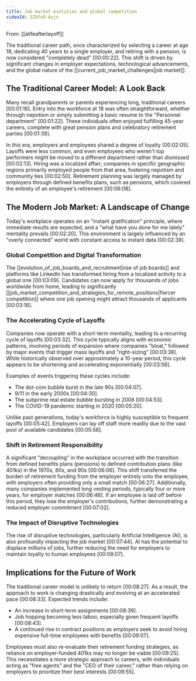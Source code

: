```yaml
---
title: Job market evolution and global competition
videoId: IZOfvO-Aujs
---
```


From: [[alifeafterlayoff]] <br/> 

The traditional career path, once characterized by selecting a career at age 18, dedicating 40 years to a single employer, and retiring with a pension, is now considered "completely dead" <a class="yt-timestamp" data-t="00:00:22">[00:00:22]</a>. This shift is driven by significant changes in employer expectations, technological advancements, and the global nature of the [[current_job_market_challenges|job market]].

## The Traditional Career Model: A Look Back

Many recall grandparents or parents experiencing long, traditional careers <a class="yt-timestamp" data-t="00:01:16">[00:01:16]</a>. Entry into the workforce at 18 was often straightforward, whether through nepotism or simply submitting a basic resume to the "Personnel department" <a class="yt-timestamp" data-t="00:01:22">[00:01:22]</a>. These individuals often enjoyed fulfilling 45-year careers, complete with great pension plans and celebratory retirement parties <a class="yt-timestamp" data-t="00:01:39">[00:01:39]</a>.

In this era, employers and employees shared a degree of loyalty <a class="yt-timestamp" data-t="00:02:05">[00:02:05]</a>. Layoffs were less common, and even employees who weren't top performers might be moved to a different department rather than dismissed <a class="yt-timestamp" data-t="00:02:13">[00:02:13]</a>. Hiring was a localized affair; companies in specific geographic regions primarily employed people from that area, fostering nepotism and community ties <a class="yt-timestamp" data-t="00:02:50">[00:02:50]</a>. Retirement planning was largely managed by employers through defined benefits plans, such as pensions, which covered the entirety of an employee's retirement <a class="yt-timestamp" data-t="00:06:08">[00:06:08]</a>.

## The Modern Job Market: A Landscape of Change

Today's workplace operates on an "instant gratification" principle, where immediate results are expected, and a "what have you done for me lately" mentality prevails <a class="yt-timestamp" data-t="00:02:20">[00:02:20]</a>. This environment is largely influenced by an "overly connected" world with constant access to instant data <a class="yt-timestamp" data-t="00:02:39">[00:02:39]</a>.

### Global Competition and Digital Transformation

The [[evolution_of_job_boards_and_recruitment|rise of job boards]] and platforms like LinkedIn has transformed hiring from a localized activity to a global one <a class="yt-timestamp" data-t="00:03:09">[00:03:09]</a>. Candidates can now apply for thousands of jobs worldwide from home, leading to significantly [[job_market_competition_and_strategies_for_remote_positions|fiercer competition]] where one job opening might attract thousands of applicants <a class="yt-timestamp" data-t="00:03:16">[00:03:16]</a>.

### The Accelerating Cycle of Layoffs

Companies now operate with a short-term mentality, leading to a recurring cycle of layoffs <a class="yt-timestamp" data-t="00:03:32">[00:03:32]</a>. This cycle typically aligns with economic patterns, involving periods of expansion where companies "bloat," followed by major events that trigger mass layoffs and "right-sizing" <a class="yt-timestamp" data-t="00:03:38">[00:03:38]</a>. While historically observed over approximately a 10-year period, this cycle appears to be shortening and accelerating exponentially <a class="yt-timestamp" data-t="00:03:56">[00:03:56]</a>.

Examples of events triggering these cycles include:
*   The dot-com bubble burst in the late 90s <a class="yt-timestamp" data-t="00:04:07">[00:04:07]</a>.
*   9/11 in the early 2000s <a class="yt-timestamp" data-t="00:04:30">[00:04:30]</a>.
*   The subprime real estate bubble bursting in 2008 <a class="yt-timestamp" data-t="00:04:53">[00:04:53]</a>.
*   The COVID-19 pandemic starting in 2020 <a class="yt-timestamp" data-t="00:05:20">[00:05:20]</a>.

Unlike past generations, today's workforce is highly susceptible to frequent layoffs <a class="yt-timestamp" data-t="00:05:42">[00:05:42]</a>. Employers can lay off staff more readily due to the vast pool of available candidates <a class="yt-timestamp" data-t="00:05:56">[00:05:56]</a>.

### Shift in Retirement Responsibility

A significant "decoupling" in the workplace occurred with the transition from defined benefits plans (pensions) to defined contribution plans (like 401ks) in the 1970s, 80s, and 90s <a class="yt-timestamp" data-t="00:06:06">[00:06:06]</a>. This shift transferred the burden of retirement funding from the employer entirely onto the employee, with employers often providing only a small match <a class="yt-timestamp" data-t="00:06:27">[00:06:27]</a>. Additionally, many companies implemented long vesting periods, typically four or more years, for employer matches <a class="yt-timestamp" data-t="00:06:46">[00:06:46]</a>. If an employee is laid off before this period, they lose the employer's contributions, further demonstrating a reduced employer commitment <a class="yt-timestamp" data-t="00:07:02">[00:07:02]</a>.

### The Impact of Disruptive Technologies

The rise of disruptive technologies, particularly Artificial Intelligence (AI), is also profoundly impacting the job market <a class="yt-timestamp" data-t="00:07:44">[00:07:44]</a>. AI has the potential to displace millions of jobs, further reducing the need for employers to maintain loyalty to human employees <a class="yt-timestamp" data-t="00:08:07">[00:08:07]</a>.

## Implications for the Future of Work

The traditional career model is unlikely to return <a class="yt-timestamp" data-t="00:08:27">[00:08:27]</a>. As a result, the approach to work is changing drastically and evolving at an accelerated pace <a class="yt-timestamp" data-t="00:08:33">[00:08:33]</a>. Expected trends include:
*   An increase in short-term assignments <a class="yt-timestamp" data-t="00:08:39">[00:08:39]</a>.
*   Job hopping becoming less taboo, especially given frequent layoffs <a class="yt-timestamp" data-t="00:08:43">[00:08:43]</a>.
*   A continued rise in contract positions as employers seek to avoid hiring expensive full-time employees with benefits <a class="yt-timestamp" data-t="00:09:07">[00:09:07]</a>.

Employees must also re-evaluate their retirement funding strategies, as reliance on employer-funded 401ks may no longer be viable <a class="yt-timestamp" data-t="00:09:25">[00:09:25]</a>. This necessitates a more strategic approach to careers, with individuals acting as "free agents" and the "CEO of their career," rather than relying on employers to prioritize their best interests <a class="yt-timestamp" data-t="00:09:55">[00:09:55]</a>.